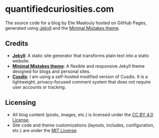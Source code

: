 # quantifiedcuriosities.com

The source code for a blog by Elie Maalouly hosted on GitHub Pages, generated using [Jekyll](https://jekyllrb.com/) and the [Minimal Mistakes theme](https://mademistakes.com/work/jekyll-themes/minimal-mistakes/).

## Credits

- **[Jekyll](https://jekyllrb.com/)**: A static site generator that transforms plain text into a static website.
- **[Minimal Mistakes theme](https://mademistakes.com/work/jekyll-themes/minimal-mistakes/)**: A flexible and responsive Jekyll theme designed for blogs and personal sites.
- **[Cusdis](https://cusdis.com/)**: I am using a self-hosted modified version of Cusdis. It is a lightweight, privacy-focused comment system that does not require user accounts or tracking.

## Licensing

- All blog content (posts, images, etc.) is licensed under the [CC BY 4.0 License](./LICENSE).
- Site code and theme customizations (layouts, includes, configuration, etc.) are under the [MIT License](./LICENSE-code.md).